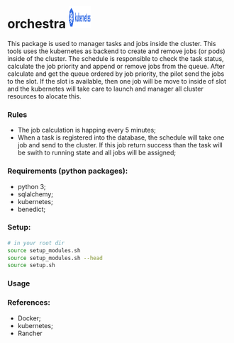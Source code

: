 # orchestra  <img src="External/icons/kubernetes-horizontal-all-blue-color.png" width="50" height="50">



This package is used to manager tasks and jobs inside the cluster. This tools uses the kubernetes as backend
to create and remove jobs (or pods) inside of the cluster. The schedule is responsible to check the task
status, calculate the job priority and append or remove jobs from the queue. After calculate and get the 
queue ordered by job priority, the pilot send the jobs to the slot. If the slot is available, then one
job will be move to inside of slot and the kubernetes will take care to launch and manager all cluster
resources to alocate this.



### Rules

- The job calculation is happing every 5 minutes;
- When a task is registered into the database, the schedule will take one job and send to the cluster.
If this job return success than the task will be swith to running state and all jobs will be assigned;


### Requirements (python packages):
- python 3;
- sqlalchemy;
- kubernetes;
- benedict;

### Setup:

```bash
# in your root dir
source setup_modules.sh
source setup_modules.sh --head
source setup.sh
```

### Usage


### References:
- Docker;
- kubernetes;
- Rancher


